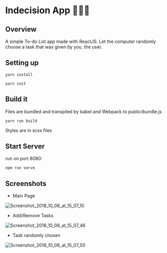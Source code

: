 # Indecision App 👨🏼🧐

## Overview 

A simple To-do List app made with ReactJS. Let the computer randomly choose a task that was given by you, the user. 

## Setting up 

```
yarn install
```


```
yarn init
```

## Build it

Files are bundled and transpiled by babel and Webpack to public/bundle.js

```
yarn run build
```

Styles are in scss files


## Start Server

run on port 8080:

```
npm run serve
```

## Screenshots


- Main Page
<img src="https://image.ibb.co/goRsTp/Screenshot_2018_10_08_at_15_07_10.png" alt="Screenshot_2018_10_08_at_15_07_10" border="0">

- Add/Remove Tasks
<img src="https://image.ibb.co/iX1gM9/Screenshot_2018_10_08_at_15_07_46.png" alt="Screenshot_2018_10_08_at_15_07_46" border="0">

- Task randomly chosen
<img src="https://image.ibb.co/cOB3ZU/Screenshot_2018_10_08_at_15_07_50.png" alt="Screenshot_2018_10_08_at_15_07_50" border="0">
